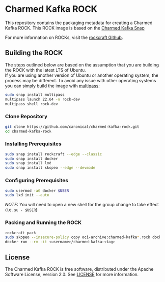 # Charmed Kafka ROCK

This repository contains the packaging metadata for creating a Charmed Kafka ROCK. This ROCK image is based on the [Charmed Kafka Snap](https://github.com/canonical/charmed-kafka-snap)  

For more information on ROCKs, visit the [rockcraft Github](https://github.com/canonical/rockcraft). 

## Building the ROCK
The steps outlined below are based on the assumption that you are building the ROCK with the latest LTS of Ubuntu.  
If you are using another version of Ubuntu or another operating system, the process may be different. 
To avoid any issue with other operating systems you can simply build the image with [multipass](https://multipass.run/):
```bash
sudo snap install multipass
multipass launch 22.04 -n rock-dev
multipass shell rock-dev
``` 

### Clone Repository
```bash
git clone https://github.com/canonical/charmed-kafka-rock.git
cd charmed-kafka-rock
```
### Installing Prerequisites
```bash
sudo snap install rockcraft --edge --classic
sudo snap install docker
sudo snap install lxd
sudo snap install skopeo --edge --devmode
```
### Configuring Prerequisites
```bash
sudo usermod -aG docker $USER 
sudo lxd init --auto
```
*_NOTE:_* You will need to open a new shell for the group change to take effect (i.e. `su - $USER`)
### Packing and Running the ROCK
```bash
rockcraft pack
sudo skopeo --insecure-policy copy oci-archive:charmed-kafka*.rock docker-daemon:<username>/charmed-kafka:<tag>
docker run --rm -it <username>/charmed-kafka:<tag>
```
## License
The Charmed Kafka ROCK is free software, distributed under the Apache
Software License, version 2.0. See
[LICENSE](https://github.com/canonical/charmed-kafka-rock/blob/main/LICENSE)
for more information.
